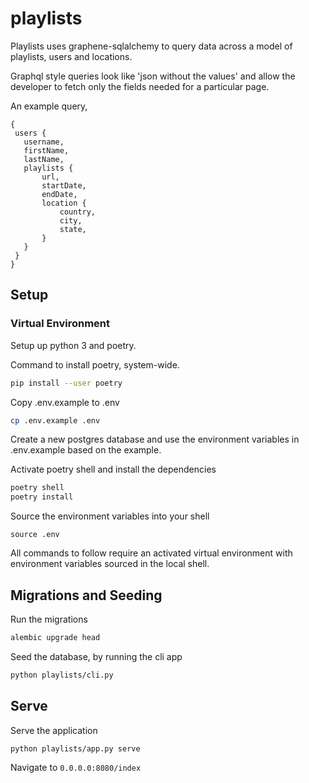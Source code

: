 # playlists

Playlists uses graphene-sqlalchemy to query data across a model of playlists, users and locations.

Graphql style queries look like 'json without the values' and allow the developer to fetch only the fields needed for a particular page.

An example query,
```
{
 users {
   username,
   firstName,
   lastName,
   playlists {
       url,
       startDate,
       endDate,
       location {
           country,
           city,
           state,
       }
   }
 }
}
```

## Setup

### Virtual Environment

Setup up python 3 and poetry.

Command to install poetry, system-wide.

```bash
pip install --user poetry
```

Copy .env.example to .env

```bash
cp .env.example .env
```

Create a new postgres database and use the environment variables in .env.example based on the example.

Activate poetry shell and install the dependencies

```bash
poetry shell
poetry install
```
Source the environment variables into your shell

`source .env`

All commands to follow require an activated virtual environment with environment variables sourced in the local shell.

## Migrations and Seeding

Run the migrations

```bash
alembic upgrade head
```

Seed the database, by running the cli app

```bash
python playlists/cli.py
```

## Serve

Serve the application

```bash
python playlists/app.py serve
```

Navigate to `0.0.0.0:8080/index`
